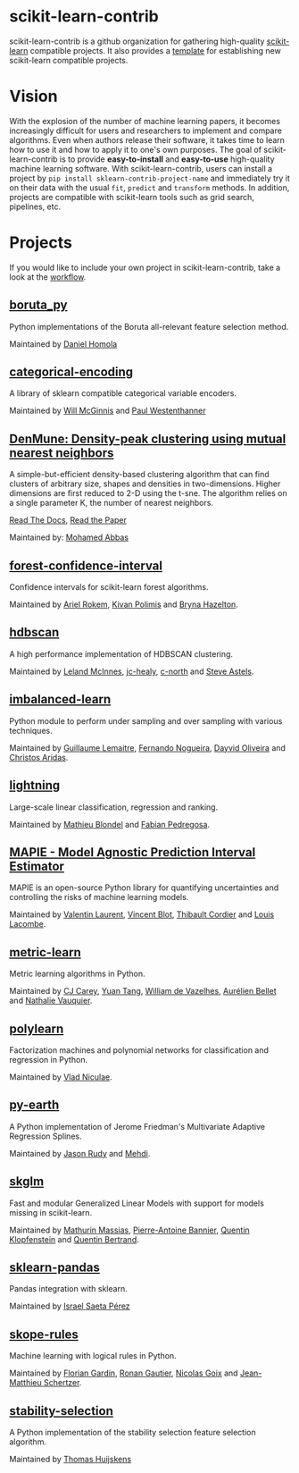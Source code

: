 # scikit-learn-contrib

scikit-learn-contrib is a github organization for gathering high-quality [scikit-learn](http://scikit-learn.org) compatible projects.  It also provides a [template](https://github.com/scikit-learn-contrib/project-template) for establishing new scikit-learn compatible projects.

# Vision

With the explosion of the number of machine learning papers, it becomes increasingly difficult for users and researchers to implement and compare algorithms. Even when authors release their software, it takes time to learn how to use it and how to apply it to one's own purposes. The goal of scikit-learn-contrib is to provide **easy-to-install** and **easy-to-use** high-quality machine learning software. With scikit-learn-contrib, users can install a project by ``pip install sklearn-contrib-project-name`` and immediately try it on their data with the usual ``fit``, ``predict`` and ``transform`` methods. In addition, projects are compatible with scikit-learn tools such as grid search, pipelines, etc.

# Projects

If you would like to include your own project in scikit-learn-contrib,
take a look at the [workflow](https://github.com/scikit-learn-contrib/scikit-learn-contrib/blob/master/workflow.md).

## [boruta_py](https://github.com/scikit-learn-contrib/boruta_py)

Python implementations of the Boruta all-relevant feature selection method.

Maintained by [Daniel Homola](https://github.com/danielhomola)

## [categorical-encoding](http://github.com/scikit-learn-contrib/categorical-encoding)

A library of sklearn compatible categorical variable encoders.

Maintained by [Will McGinnis](https://github.com/wdm0006) and [Paul Westenthanner](https://github.com/PaulWestenthanner)

## [DenMune: Density-peak clustering using mutual nearest neighbors](https://github.com/scikit-learn-contrib/denmune-clustering-algorithm)

A simple-but-efficient density-based clustering algorithm that can find clusters of arbitrary size, shapes and densities in two-dimensions. Higher dimensions are first reduced to 2-D using the t-sne. The algorithm relies on a single parameter K, the number of nearest neighbors.

[Read The Docs](https://denmune.readthedocs.io/en/latest/), [Read the Paper](https://doi.org/10.1016/j.patcog.2020.107589)

Maintained by: [Mohamed Abbas](https://github.com/egy1st)

## [forest-confidence-interval](https://github.com/scikit-learn-contrib/forest-confidence-interval)

Confidence intervals for scikit-learn forest algorithms.

Maintained by [Ariel Rokem](https://github.com/arokem), [Kivan Polimis](https://github.com/kpolimis) and [Bryna Hazelton](https://github.com/bhazelton).

## [hdbscan](http://hdbscan.readthedocs.io/en/latest/)

A high performance implementation of HDBSCAN clustering.

Maintained by [Leland McInnes](https://github.com/lmcinnes), [jc-healy](https://github.com/jc-healy), [c-north](https://github.com/c-north) and [Steve Astels](https://github.com/sastels).

## [imbalanced-learn](https://github.com/scikit-learn-contrib/imbalanced-learn)

Python module to perform under sampling and over sampling with various techniques.

Maintained by [Guillaume Lemaitre](https://github.com/glemaitre), [Fernando Nogueira](https://github.com/fmfn), [Dayvid Oliveira](https://github.com/dvro) and [Christos Aridas](https://github.com/chkoar).

## [lightning](http://contrib.scikit-learn.org/lightning/)

Large-scale linear classification, regression and ranking.

Maintained by [Mathieu Blondel](https://github.com/mblondel) and [Fabian Pedregosa](https://github.com/fabianp).

## [MAPIE - Model Agnostic Prediction Interval Estimator](https://github.com/scikit-learn-contrib/MAPIE)

MAPIE is an open-source Python library for quantifying uncertainties and controlling the risks of machine learning models.

Maintained by [Valentin Laurent](https://github.com/Valentin-Laurent), [Vincent Blot](https://github.com/vincentblot28), [Thibault Cordier](https://github.com/thibaultcordier) and [Louis Lacombe](https://github.com/LacombeLouis).

## [metric-learn](https://github.com/scikit-learn-contrib/metric-learn)

Metric learning algorithms in Python.

Maintained by [CJ Carey](https://github.com/perimosocordiae), [Yuan Tang](https://github.com/terrytangyuan), [William de Vazelhes](https://github.com/wdevazelhes), [Aurélien Bellet](https://github.com/bellet) and [Nathalie Vauquier](https://github.com/nvauquie).

## [polylearn](https://github.com/scikit-learn-contrib/polylearn)

Factorization machines and polynomial networks for classification and regression in Python.

Maintained by [Vlad Niculae](https://github.com/vene).

## [py-earth](https://github.com/scikit-learn-contrib/py-earth)

A Python implementation of Jerome Friedman's Multivariate Adaptive Regression Splines.

Maintained by [Jason Rudy](https://github.com/jcrudy) and [Mehdi](https://github.com/mehdidc).

## [skglm](https://contrib.scikit-learn.org/skglm)

Fast and modular Generalized Linear Models with support for models missing in scikit-learn.

Maintained by [Mathurin Massias](https://github.com/mathurinm), [Pierre-Antoine Bannier](https://github.com/PABannier), [Quentin Klopfenstein](https://github.com/Klopfe) and [Quentin Bertrand](https://github.com/QB3).

## [sklearn-pandas](https://github.com/scikit-learn-contrib/sklearn-pandas)

Pandas integration with sklearn.

Maintained by [Israel Saeta Pérez](https://github.com/dukebody)

## [skope-rules](https://github.com/scikit-learn-contrib/skope-rules)

Machine learning with logical rules in Python.

Maintained by [Florian Gardin](https://github.com/floriangardin), [Ronan Gautier](https://github.com/RonanGautier), [Nicolas Goix](https://github.com/ngoix) and [Jean-Matthieu Schertzer](https://github.com/datajms).

## [stability-selection](https://github.com/scikit-learn-contrib/stability-selection)

A Python implementation of the stability selection feature selection algorithm.

Maintained by [Thomas Huijskens](https://github.com/thuijskens)
